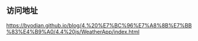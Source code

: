 ## 访问地址
https://byodian.github.io/blog/4.%20%E7%BC%96%E7%A8%8B%E7%BB%83%E4%B9%A0/4.4%20js/WeatherApp/index.html
